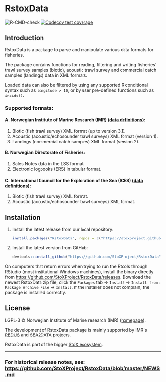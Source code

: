 # RstoxData

![R-CMD-check](https://github.com/StoXProject/RstoxData/workflows/R-CMD-check/badge.svg)
[![Codecov test coverage](https://codecov.io/gh/StoxProject/RstoxData/branch/master/graph/badge.svg)](https://app.codecov.io/gh/StoxProject/RstoxData?branch=master)

## Introduction

RstoxData is a package to parse and manipulate various data formats for fisheries.

The package contains functions for reading, filtering and writing fisheries' trawl survey samples (biotic), acoustic trawl survey and commercial catch samples (landings) data in XML formats.

Loaded data can also be filtered by using any supported R conditional syntax such as `longitude > 10`, or by user pre-defined functions such as `inside()`.

### Supported formats:

#### A. Norwegian Institute of Marine Research (IMR) ([data definitions](https://www.imr.no/formats/)):

  1. Biotic (fish trawl survey) XML format (up to version 3.1).
  2. Acoustic (acoustic/echosounder trawl surveys) XML format (version 1).
  3. Landings (commercial catch samples) XML format (version 2).

#### B. Norwegian Directorate of Fisheries:
  1. Sales Notes data in the LSS format.
  2. Electronic logbooks (ERS) in tabular format.

#### C. International Council for the Exploration of the Sea (ICES) ([data definitions](https://ices.dk/data/data-portals/Pages/acoustic.aspx)):

  1. Biotic (fish trawl survey) XML format.
  2. Acoustic (acoustic/echosounder trawl surveys) XML format.

## Installation

1. Install the latest release from our local repository:
    ```r
    install.packages("RstoxData", repos = c("https://stoxproject.github.io/repo/", "https://cloud.r-project.org/"))
    ```

2. Install the latest version from GitHub:
    ```r
    devtools::install_github("https://github.com/StoXProject/RstoxData")
    ```

On computers that return errors when trying to run the Rtools through RStudio (most institutional Windows machines), install the binary directly from https://github.com/StoXProject/RstoxData/releases.
Download the newest RstoxData zip file, click the `Packages` tab -> `Install` -> `Install from:` `Package Archive File` -> `Install`. If the installer does not complain, the package is installed correctly.

## License

LGPL-3 © Norwegian Institute of Marine research (IMR) ([homepage](https://www.hi.no/en)).

The development of RstoxData package is mainly supported by IMR's [REDUS](http://www.redus.no) and SEA2DATA projects.

RstoxData is part of the bigger [StoX ecosystem](https://stoxproject.github.io).

---

### For historical release notes, see: https://github.com/StoXProject/RstoxData/blob/master/NEWS.md
